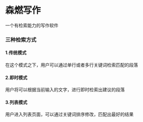 # 森燃写作
一个有检索能力的写作软件

### 三种检索方式

#### 1.传统模式

在这个模式之下，用户可以通过单行或者多行关键词检索匹配的段落

#### 2.即时模式

用户将可以根据当前输入的文字，进行即时检索出建议的段落

#### 3.列表模式

用户进入列表页面，可以通过关键词排序修改，匹配出最好的结果
